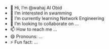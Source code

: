 - 👋 Hi, I’m @wahaj Al Obid
- 👀 I’m interested in swamming
- 🌱 I’m currently learning Network Engineering
- 💞️ I’m looking to collaborate on ...
- 📫 How to reach me ...
- 😄 Pronouns: ...
- ⚡ Fun fact: ...

<!---
wahaj1981/wahaj1981 is a ✨ special ✨ repository because its `README.md` (this file) appears on your GitHub profile.
You can click the Preview link to take a look at your changes.
--->
